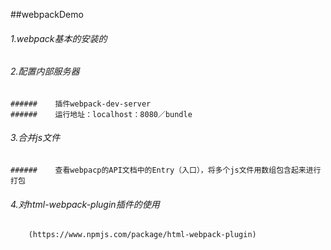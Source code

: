 ##webpackDemo
  ######  1.webpack基本的安装的
   ###### 2.配置内部服务器
    ######    插件webpack-dev-server
    ######    运行地址：localhost：8080／bundle
   ###### 3.合并js文件
    ######    查看webpacp的API文档中的Entry（入口），将多个js文件用数组包含起来进行打包
   ###### 4.对html-webpack-plugin插件的使用
        (https://www.npmjs.com/package/html-webpack-plugin)